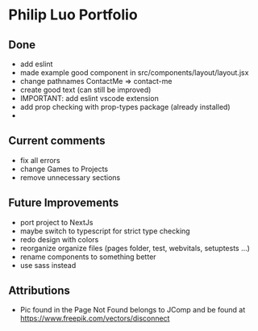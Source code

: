 # Philip Luo Portfolio

## Done

- add eslint
- made example good component in src/components/layout/layout.jsx
- change pathnames ContactMe => contact-me
- create good text (can still be improved)
- IMPORTANT: add eslint vscode extension
- add prop checking with prop-types package (already installed)
- 
## Current comments

- fix all errors
- change Games to Projects
- remove unnecessary sections

## Future Improvements

- port project to NextJs
- maybe switch to typescript for strict type checking
- redo design with colors
- reorganize organize files (pages folder, test, webvitals, setuptests ...)
- rename components to something better
- use sass instead

## Attributions

- Pic found in the Page Not Found belongs to JComp and be found at https://www.freepik.com/vectors/disconnect
